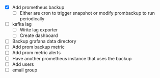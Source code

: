- [x] Add prometheus backup
  - [ ] Either are cron to trigger snapshot or modify prombackup to run periodically
- [ ] kafka lag
  - [ ] Write lag exporter
  - [ ] Create dashboard
- [ ] Backup grafana data directory
- [ ] Add prom backup metric
- [ ] Add prom metric alerts
- [ ] Have another prometheus instance that uses the backup
- [ ] Add users 
- [ ] email group
